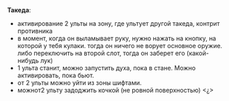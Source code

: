 **Такеда**:
- активирование 2 ульты на зону, где ультует другой такеда, контрит противника
- в момент, когда он выламывает руку, нужно нажать на кнопку, на которой у тебя кулаки. тогда он ничего не ворует основное оружие. либо переключить на второй слот, тогда он заберет его (какой-нибудь лук)
- 1 ульта станит, можно запустить духа, пока в стане. Можно активировать, пока бьют.
- от 2 ульты можно уйти из зоны шифтами.
- можнот2 ульту задоджить кочкой (не ровной поверхностью) <¿>